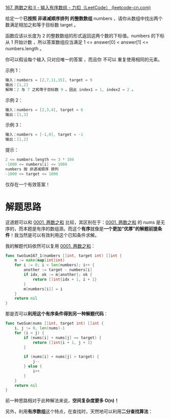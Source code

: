 [167. 两数之和 II - 输入有序数组 - 力扣（LeetCode） (leetcode-cn.com)](https://leetcode-cn.com/problems/two-sum-ii-input-array-is-sorted/)

给定一个**已按照 非递减顺序排列  的整数数组** numbers ，请你从数组中找出两个数满足相加之和等于目标数 target 。

函数应该以长度为 2 的整数数组的形式返回这两个数的下标值。numbers 的下标 从 1 开始计数 ，所以答案数组应当满足 1 <= answer[0] < answer[1] <= numbers.length 。

你可以假设每个输入 只对应唯一的答案 ，而且你 不可以 重复使用相同的元素。

示例 1：

~~~go
输入：numbers = [2,7,11,15], target = 9
输出：[1,2]
解释：2 与 7 之和等于目标数 9 。因此 index1 = 1, index2 = 2 。
~~~

示例 2：

~~~go
输入：numbers = [2,3,4], target = 6
输出：[1,3]
~~~

示例 3：

~~~go
输入：numbers = [-1,0], target = -1
输出：[1,2]
~~~

提示：

~~~go
2 <= numbers.length <= 3 * 104
-1000 <= numbers[i] <= 1000
numbers 按 非递减顺序 排列
-1000 <= target <= 1000

~~~

仅存在一个有效答案！

# 解题思路

这道题可以和 [0001. 两数之和]() 比较，其区别在于：[0001. 两数之和]() 的 nums 是无序的，而本题是有序的数组源。而这个**有序**就像是**一个更加“优厚”的解题前提条件**！我当然是可以有效利用这个已知条件求解。

我的解题代码依然可以复用 [0001. 两数之和]()：

~~~go
func twoSum167_1(numbers []int, target int) []int {
	m := make(map[int]int)
	for i := 0; i < len(numbers); i++ {
		another := target - numbers[i]
		if idx, ok := m[another]; ok {
			return []int{idx + 1, i + 1}
		}
		m[numbers[i]] = i
	}
	return nil
}
~~~

那是否可以**利用这个有序条件得到另一种解题代码**：

~~~go
func twoSum(nums []int, target int) []int {
    i, j := 0, len(nums)-1
    for (i < j) {
        if (nums[i] + nums[j] == target) {
            return []int{i + 1, j + 1}
        }
        
        if (nums[i] + nums[j] > target) {
            j--
        } else {
            i++
        }
    }
    return nil
}
~~~

前一种思路相对于此种解法来说，**空间复杂度要多 O(n)！**

另外，利用**有序数组**这个特点，在查找时，天然地可以利用**二分查找算法**：

